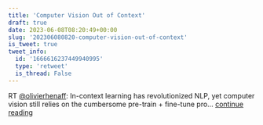 ```yaml
---
title: 'Computer Vision Out of Context'
draft: true
date: 2023-06-08T08:20:49+00:00
slug: '202306080820-computer-vision-out-of-context'
is_tweet: true
tweet_info:
  id: '1666616237449940995'
  type: 'retweet'
  is_thread: False
---
```




RT [@olivierhenaff](https://x.com/olivierhenaff): In-context learning has revolutionized NLP, yet computer vision still relies on the cumbersome pre-train + fine-tune pro… [continue reading](https://x.com/sytelus/status/1666616237449940995)
